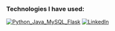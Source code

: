 
### Technologies I have used:
[![Python_Java_MySQL_Flask](https://pimp-my-readme.webapp.io/pimp-my-readme/technology?technology=Python_Java_MySQL_Flask)](https://pimp-my-readme.webapp.io)
[![LinkedIn](https://pimp-my-readme.webapp.io/pimp-my-readme/social-media?social=LinkedIn)](https://www.linkedin.com/in/casper-belier-807739140/)
